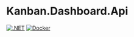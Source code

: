 # Kanban.Dashboard.Api

[![.NET](https://github.com/GuardianPlatform/Kanban-Dashboard/actions/workflows/dotnet.yml/badge.svg?branch=master)](https://github.com/GuardianPlatform/Kanban-Dashboard/actions/workflows/dotnet.yml) 
[![Docker](https://github.com/GuardianPlatform/Kanban-Dashboard/actions/workflows/docker-publish.yml/badge.svg)](https://github.com/GuardianPlatform/Kanban-Dashboard/actions/workflows/docker-publish.yml)
